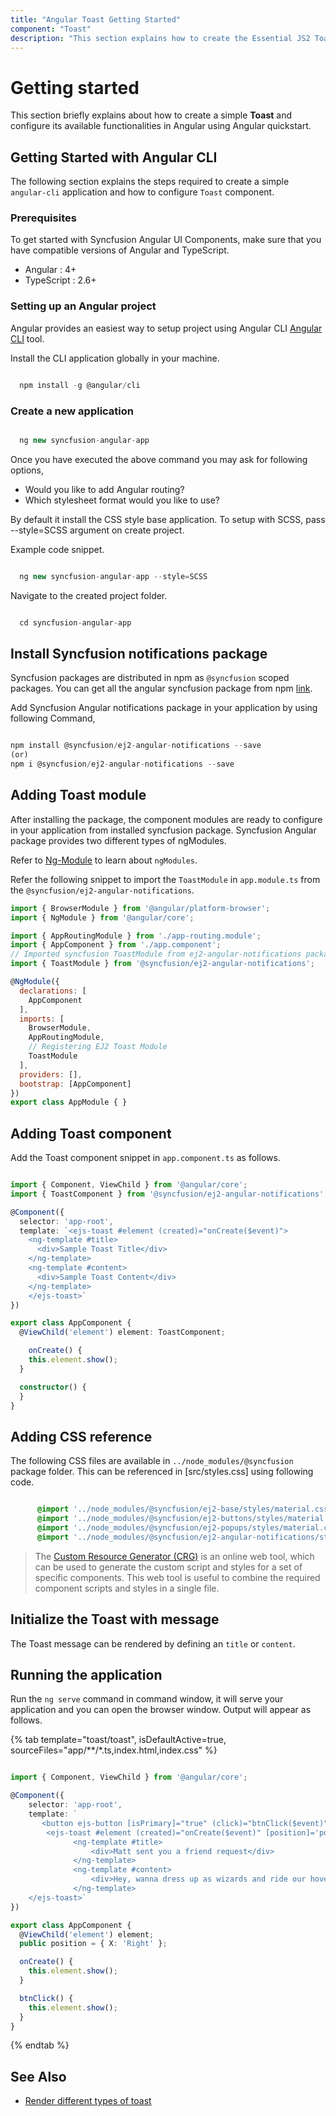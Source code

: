 ```yaml
---
title: "Angular Toast Getting Started"
component: "Toast"
description: "This section explains how to create the Essential JS2 Toast component in Angular application with its basic features."
---
```


# Getting started

This section briefly explains about how to create a simple **Toast** and configure its available functionalities in Angular
using Angular quickstart.

## Getting Started with Angular CLI

The following section explains the steps required to create a simple `angular-cli` application and how to configure `Toast` component.

### Prerequisites

To get started with Syncfusion Angular UI Components, make sure that you have compatible versions of Angular and TypeScript.

* Angular : 4+
* TypeScript : 2.6+

### Setting up an Angular project

Angular provides an easiest way to setup project using Angular CLI [Angular CLI](https://github.com/angular/angular-cli) tool.

Install the CLI application globally in your machine.

```javascript

  npm install -g @angular/cli

```

### Create a new application

```javascript

  ng new syncfusion-angular-app

```

Once you have executed the above command you may ask for following options,
* Would you like to add Angular routing?
* Which stylesheet format would you like to use?

By default it install the CSS style base application. To setup with SCSS, pass --style=SCSS argument on create project.

Example code snippet.

```javascript

  ng new syncfusion-angular-app --style=SCSS

```

Navigate to the created project folder.

```javascript

  cd syncfusion-angular-app

```

## Install Syncfusion notifications package

Syncfusion packages are distributed in npm as `@syncfusion` scoped packages. You can get all the angular syncfusion package from npm [link](https://www.npmjs.com/search?q=%40syncfusion%2Fej2-angular-).

Add Syncfusion Angular notifications package in your application by using following Command,

```javascript

npm install @syncfusion/ej2-angular-notifications --save
(or)
npm i @syncfusion/ej2-angular-notifications --save

```

## Adding Toast module

After installing the package, the component modules are ready to configure in your application from installed syncfusion package. Syncfusion Angular package provides two different types of ngModules.

Refer to [Ng-Module](https://ej2.syncfusion.com/angular/documentation/common/ng-module/) to learn about `ngModules`.

Refer the following snippet to import the `ToastModule` in `app.module.ts` from the `@syncfusion/ej2-angular-notifications`.

```javascript
import { BrowserModule } from '@angular/platform-browser';
import { NgModule } from '@angular/core';

import { AppRoutingModule } from './app-routing.module';
import { AppComponent } from './app.component';
// Imported syncfusion ToastModule from ej2-angular-notifications package
import { ToastModule } from '@syncfusion/ej2-angular-notifications';

@NgModule({
  declarations: [
    AppComponent
  ],
  imports: [
    BrowserModule,
    AppRoutingModule,
    // Registering EJ2 Toast Module
    ToastModule
  ],
  providers: [],
  bootstrap: [AppComponent]
})
export class AppModule { }

```

## Adding Toast component

Add the Toast component snippet in `app.component.ts` as follows.

```typescript

import { Component, ViewChild } from '@angular/core';
import { ToastComponent } from '@syncfusion/ej2-angular-notifications';

@Component({
  selector: 'app-root',
  template: `<ejs-toast #element (created)="onCreate($event)">
    <ng-template #title>
      <div>Sample Toast Title</div>
    </ng-template>
    <ng-template #content>
      <div>Sample Toast Content</div>
    </ng-template>
    </ejs-toast>`
})

export class AppComponent {
  @ViewChild('element') element: ToastComponent;

    onCreate() {
    this.element.show();
  }

  constructor() {
  }
}

```

## Adding CSS reference

The following CSS files are available in `../node_modules/@syncfusion` package folder. This can be referenced in [src/styles.css] using following code.

```css

      @import '../node_modules/@syncfusion/ej2-base/styles/material.css';
      @import '../node_modules/@syncfusion/ej2-buttons/styles/material.css';
      @import '../node_modules/@syncfusion/ej2-popups/styles/material.css';
      @import '../node_modules/@syncfusion/ej2-angular-notifications/styles/material.css';


```

> The [Custom Resource Generator (CRG)](https://crg.syncfusion.com/) is an online web tool, which can be used to generate the custom script and styles for a set of specific components.
> This web tool is useful to combine the required component scripts and styles in a single file.

## Initialize the Toast with message

The Toast message can be rendered by defining an `title` or `content`.

## Running the application

Run the `ng serve` command in command window, it will serve your application and you can open the browser window. Output will appear as follows.

{% tab template="toast/toast", isDefaultActive=true, sourceFiles="app/**/*.ts,index.html,index.css"    %}

```typescript

import { Component, ViewChild } from '@angular/core';

@Component({
    selector: 'app-root',
    template: `
       <button ejs-button [isPrimary]="true" (click)="btnClick($event)">Show Toast</button>
        <ejs-toast #element (created)="onCreate($event)" [position]='position'>
              <ng-template #title>
                  <div>Matt sent you a friend request</div>
              </ng-template>
              <ng-template #content>
                  <div>Hey, wanna dress up as wizards and ride our hoverboards?</div>
              </ng-template>
    </ejs-toast>`
})

export class AppComponent {
  @ViewChild('element') element;
  public position = { X: 'Right' };

  onCreate() {
    this.element.show();
  }

  btnClick() {
    this.element.show();
  }
}

```

{% endtab %}

## See Also

* [Render different types of toast](./how-to/show-different-types-of-toast/)
